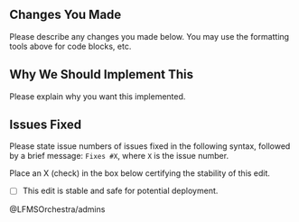 ## Changes You Made
Please describe any changes you made below. You may use the formatting tools above for code blocks, etc.

## Why We Should Implement This
Please explain why you want this implemented.

## Issues Fixed
Please state issue numbers of issues fixed in the following syntax, followed by a brief message: `Fixes #X`, where `X` is the issue number.

Place an X (check) in the box below certifying the stability of this edit.
- [ ] This edit is stable and safe for potential deployment.

<!-- Don't delete this: it notifies us -->
@LFMSOrchestra/admins